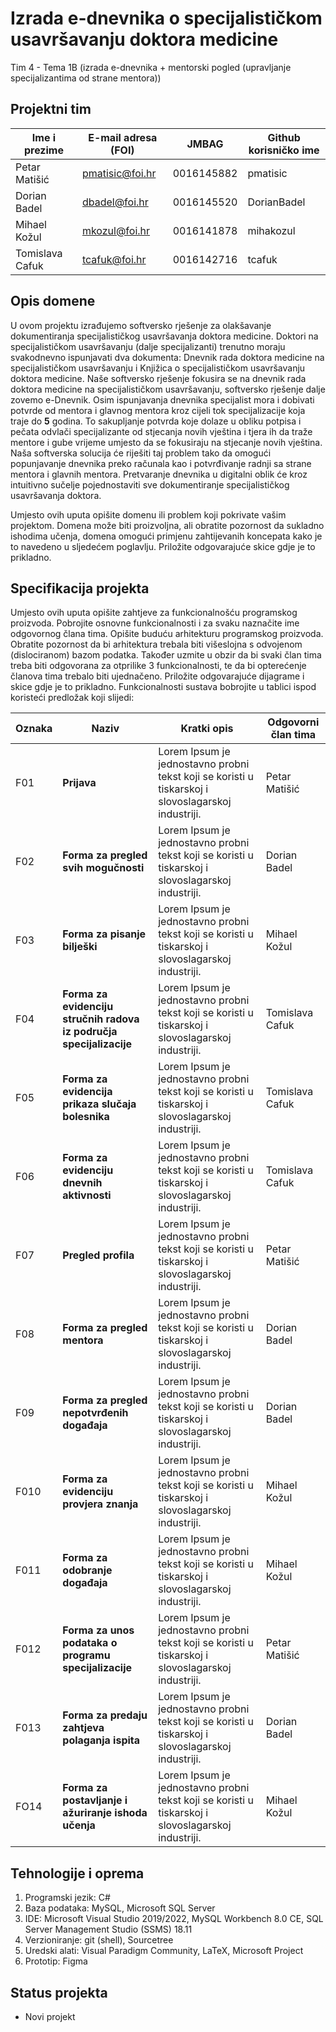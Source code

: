 # Izrada e-dnevnika o specijalističkom usavršavanju doktora medicine
Tim 4 - Tema 1B (izrada e-dnevnika + mentorski pogled (upravljanje specijalizantima od strane mentora))

## Projektni tim
Ime i prezime | E-mail adresa (FOI) | JMBAG | Github korisničko ime
------------  | ------------------- | ----- | ---------------------
Petar Matišić | pmatisic@foi.hr | 0016145882 | pmatisic
Dorian Badel | dbadel@foi.hr | 0016145520 | DorianBadel
Mihael Kožul | mkozul@foi.hr | 0016141878 | mihakozul
Tomislava Cafuk | tcafuk@foi.hr | 0016142716 | tcafuk

## Opis domene
U ovom projektu izrađujemo softversko rješenje za olakšavanje dokumentiranja specijalističkog usavršavanja doktora medicine. Doktori na specijalističkom usavršavanju (dalje specijalizanti) trenutno moraju svakodnevno ispunjavati dva dokumenta: Dnevnik rada doktora medicine na specijalističkom usavršavanju i Knjižica o specijalističkom usavršavanju doktora medicine. Naše softversko rješenje fokusira se na dnevnik rada doktora medicine na specijalističkom usavršavanju, softversko rješenje dalje zovemo e-Dnevnik. Osim ispunjavanja dnevnika specijalist mora i dobivati potvrde od mentora i glavnog mentora kroz cijeli tok specijalizacije koja traje do **5** godina. To sakupljanje potvrda koje dolaze u obliku potpisa i pečata odvlači specijalizante od stjecanja novih vještina i tjera ih da traže mentore i gube vrijeme umjesto da se fokusiraju na stjecanje novih vještina. Naša softverska solucija će riješiti taj problem tako da omogući popunjavanje dnevnika preko računala kao i potvrđivanje radnji sa strane mentora i glavnih mentora. Pretvaranje dnevnika u digitalni oblik će kroz intuitivno sučelje pojednostaviti sve dokumentiranje specijalističkog usavršavanja doktora.

Umjesto ovih uputa opišite domenu ili problem koji pokrivate vašim  projektom. Domena može biti proizvoljna, ali obratite pozornost da sukladno ishodima učenja, domena omogući primjenu zahtijevanih koncepata kako je to navedeno u sljedećem poglavlju. Priložite odgovarajuće skice gdje je to prikladno.

## Specifikacija projekta
Umjesto ovih uputa opišite zahtjeve za funkcionalnošću programskog proizvoda. Pobrojite osnovne funkcionalnosti i za svaku naznačite ime odgovornog člana tima. Opišite buduću arhitekturu programskog proizvoda. Obratite pozornost da bi arhitektura trebala biti višeslojna s odvojenom (dislociranom) bazom podatka. Također uzmite u obzir da bi svaki član tima treba biti odgovorana za otprilike 3 funkcionalnosti, te da bi opterećenje članova tima trebalo biti ujednačeno. Priložite odgovarajuće dijagrame i skice gdje je to prikladno. Funkcionalnosti sustava bobrojite u tablici ispod koristeći predložak koji slijedi:

Oznaka | Naziv | Kratki opis | Odgovorni član tima
------ | ----- | ----------- | -------------------
F01 | **Prijava** | Lorem Ipsum je jednostavno probni tekst koji se koristi u tiskarskoj i slovoslagarskoj industriji. | Petar Matišić
F02 | **Forma za pregled svih mogučnosti** | Lorem Ipsum je jednostavno probni tekst koji se koristi u tiskarskoj i slovoslagarskoj industriji. | Dorian Badel
F03 | **Forma za pisanje bilješki** | Lorem Ipsum je jednostavno probni tekst koji se koristi u tiskarskoj i slovoslagarskoj industriji. | Mihael Kožul
F04 | **Forma za evidenciju stručnih radova iz područja specijalizacije** | Lorem Ipsum je jednostavno probni tekst koji se koristi u tiskarskoj i slovoslagarskoj industriji. | Tomislava Cafuk
F05 | **Forma za evidencija prikaza slučaja bolesnika** | Lorem Ipsum je jednostavno probni tekst koji se koristi u tiskarskoj i slovoslagarskoj industriji. | Tomislava Cafuk
F06 | **Forma za evidenciju dnevnih aktivnosti** | Lorem Ipsum je jednostavno probni tekst koji se koristi u tiskarskoj i slovoslagarskoj industriji. | Tomislava Cafuk
F07 | **Pregled profila** | Lorem Ipsum je jednostavno probni tekst koji se koristi u tiskarskoj i slovoslagarskoj industriji. | Petar Matišić
F08 | **Forma za pregled mentora** | Lorem Ipsum je jednostavno probni tekst koji se koristi u tiskarskoj i slovoslagarskoj industriji. | Dorian Badel
F09 | **Forma za pregled nepotvrđenih događaja** | Lorem Ipsum je jednostavno probni tekst koji se koristi u tiskarskoj i slovoslagarskoj industriji. | Dorian Badel
F010 | **Forma za evidenciju provjera znanja** | Lorem Ipsum je jednostavno probni tekst koji se koristi u tiskarskoj i slovoslagarskoj industriji. | Mihael Kožul
F011 | **Forma za odobranje događaja** | Lorem Ipsum je jednostavno probni tekst koji se koristi u tiskarskoj i slovoslagarskoj industriji. | Mihael Kožul
F012 | **Forma za unos podataka o programu specijalizacije** | Lorem Ipsum je jednostavno probni tekst koji se koristi u tiskarskoj i slovoslagarskoj industriji. | Petar Matišić
F013 | **Forma za predaju zahtjeva polaganja ispita** | Lorem Ipsum je jednostavno probni tekst koji se koristi u tiskarskoj i slovoslagarskoj industriji. | Dorian Badel
FO14 | **Forma za postavljanje i ažuriranje ishoda učenja** | Lorem Ipsum je jednostavno probni tekst koji se koristi u tiskarskoj i slovoslagarskoj industriji. | Mihael Kožul

## Tehnologije i oprema
1. Programski jezik: C#
2. Baza podataka: MySQL, Microsoft SQL Server
3. IDE: Microsoft Visual Studio 2019/2022, MySQL Workbench 8.0 CE, SQL Server Management Studio (SSMS) 18.11
4. Verzioniranje: git (shell), Sourcetree
5. Uredski alati: Visual Paradigm Community, LaTeX, Microsoft Project
6. Prototip: Figma

## Status projekta
- Novi projekt
